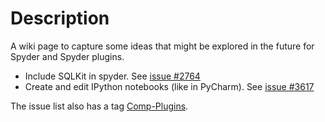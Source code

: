 # Description

A wiki page to capture some ideas that might be explored in the future for Spyder and Spyder plugins.

- Include SQLKit in spyder. See [issue #2764](https://github.com/spyder-ide/spyder/issues/2764)
- Create and edit IPython notebooks (like in PyCharm). See [issue #3617](https://github.com/spyder-ide/spyder/issues/3617)

The issue list also has a tag [Comp-Plugins](https://github.com/spyder-ide/spyder/issues?q=is%3Aopen+is%3Aissue+label%3AComp-Plugins).